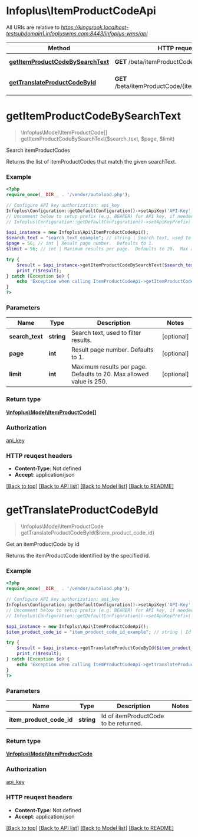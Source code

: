 # Infoplus\ItemProductCodeApi

All URIs are relative to *https://kingsrook.localhost-testsubdomain1.infopluswms.com:8443/infoplus-wms/api*

Method | HTTP request | Description
------------- | ------------- | -------------
[**getItemProductCodeBySearchText**](ItemProductCodeApi.md#getItemProductCodeBySearchText) | **GET** /beta/itemProductCode/search | Search itemProductCodes
[**getTranslateProductCodeById**](ItemProductCodeApi.md#getTranslateProductCodeById) | **GET** /beta/itemProductCode/{itemProductCodeId} | Get an itemProductCode by id


# **getItemProductCodeBySearchText**
> \Infoplus\Model\ItemProductCode[] getItemProductCodeBySearchText($search_text, $page, $limit)

Search itemProductCodes

Returns the list of itemProductCodes that match the given searchText.

### Example 
```php
<?php
require_once(__DIR__ . '/vendor/autoload.php');

// Configure API key authorization: api_key
Infoplus\Configuration::getDefaultConfiguration()->setApiKey('API-Key', 'YOUR_API_KEY');
// Uncomment below to setup prefix (e.g. BEARER) for API key, if needed
// Infoplus\Configuration::getDefaultConfiguration()->setApiKeyPrefix('API-Key', 'BEARER');

$api_instance = new Infoplus\Api\ItemProductCodeApi();
$search_text = "search_text_example"; // string | Search text, used to filter results.
$page = 56; // int | Result page number.  Defaults to 1.
$limit = 56; // int | Maximum results per page.  Defaults to 20.  Max allowed value is 250.

try { 
    $result = $api_instance->getItemProductCodeBySearchText($search_text, $page, $limit);
    print_r($result);
} catch (Exception $e) {
    echo 'Exception when calling ItemProductCodeApi->getItemProductCodeBySearchText: ', $e->getMessage(), "\n";
}
?>
```

### Parameters

Name | Type | Description  | Notes
------------- | ------------- | ------------- | -------------
 **search_text** | **string**| Search text, used to filter results. | [optional] 
 **page** | **int**| Result page number.  Defaults to 1. | [optional] 
 **limit** | **int**| Maximum results per page.  Defaults to 20.  Max allowed value is 250. | [optional] 

### Return type

[**\Infoplus\Model\ItemProductCode[]**](ItemProductCode.md)

### Authorization

[api_key](../README.md#api_key)

### HTTP reuqest headers

 - **Content-Type**: Not defined
 - **Accept**: application/json

[[Back to top]](#) [[Back to API list]](../README.md#documentation-for-api-endpoints) [[Back to Model list]](../README.md#documentation-for-models) [[Back to README]](../README.md)

# **getTranslateProductCodeById**
> \Infoplus\Model\ItemProductCode getTranslateProductCodeById($item_product_code_id)

Get an itemProductCode by id

Returns the itemProductCode identified by the specified id.

### Example 
```php
<?php
require_once(__DIR__ . '/vendor/autoload.php');

// Configure API key authorization: api_key
Infoplus\Configuration::getDefaultConfiguration()->setApiKey('API-Key', 'YOUR_API_KEY');
// Uncomment below to setup prefix (e.g. BEARER) for API key, if needed
// Infoplus\Configuration::getDefaultConfiguration()->setApiKeyPrefix('API-Key', 'BEARER');

$api_instance = new Infoplus\Api\ItemProductCodeApi();
$item_product_code_id = "item_product_code_id_example"; // string | Id of itemProductCode to be returned.

try { 
    $result = $api_instance->getTranslateProductCodeById($item_product_code_id);
    print_r($result);
} catch (Exception $e) {
    echo 'Exception when calling ItemProductCodeApi->getTranslateProductCodeById: ', $e->getMessage(), "\n";
}
?>
```

### Parameters

Name | Type | Description  | Notes
------------- | ------------- | ------------- | -------------
 **item_product_code_id** | **string**| Id of itemProductCode to be returned. | 

### Return type

[**\Infoplus\Model\ItemProductCode**](ItemProductCode.md)

### Authorization

[api_key](../README.md#api_key)

### HTTP reuqest headers

 - **Content-Type**: Not defined
 - **Accept**: application/json

[[Back to top]](#) [[Back to API list]](../README.md#documentation-for-api-endpoints) [[Back to Model list]](../README.md#documentation-for-models) [[Back to README]](../README.md)

